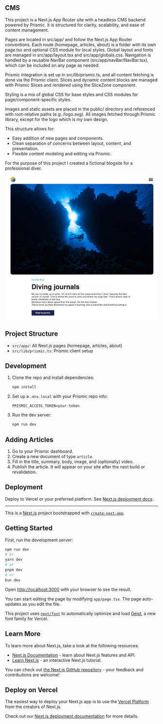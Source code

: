 ## CMS 
This project is a Next.js App Router site with a headless CMS backend powered by Prismic.
It is structured for clarity, scalability, and ease of content management.

Pages are located in src/app/ and follow the Next.js App Router conventions. 
Each route (homepage, articles, about) is a folder with its own page.tsx and optional CSS module for local styles.
Global layout and fonts are managed in src/app/layout.tsx and src/app/globals.css.
Navigation is handled by a reusable NavBar component (src/app/navBar/NavBar.tsx), which can be included on any page as needed.

Prismic integration is set up in src/lib/prismic.ts, and all content fetching is done via the Prismic client.
Slices and dynamic content blocks are managed with Prismic Slices and rendered using the SliceZone component.

Styling is a mix of global CSS for base styles and CSS modules for page/component-specific styles.

Images and static assets are placed in the public/ directory and referenced with root-relative paths (e.g. /logo.svg).
All images fetched through Prismic library, except for the logo which is my own design. 

This structure allows for:
- Easy addition of new pages and components.
- Clean separation of concerns between layout, content, and presentation.
- Flexible content modeling and editing via Prismic.

For the purpose of this project I created a fictional blogsite for a professional diver. 

![Landing page for Diver journal site](ScreenshotLanding.png) 


## Project Structure

- `src/app/`: All Next.js pages (homepage, articles, about)
- `src/lib/prismic.ts`: Prismic client setup

## Development

1. Clone the repo and install dependencies:
   ```bash
   npm install
   ```
2. Set up a `.env.local` with your Prismic repo info:
   ```
   PRISMIC_ACCESS_TOKEN=your-token
   ```
3. Run the dev server:
   ```bash
   npm run dev
   ```

## Adding Articles

1. Go to your Prismic dashboard.
2. Create a new document of type `article`.
3. Fill in the title, summary, body, image, and (optionally) video.
4. Publish the article. It will appear on your site after the next build or revalidation.

## Deployment

Deploy to Vercel or your preferred platform. See [Next.js deployment docs](https://nextjs.org/docs/app/building-your-application/deploying).





-----

This is a [Next.js](https://nextjs.org) project bootstrapped with [`create-next-app`](https://nextjs.org/docs/app/api-reference/cli/create-next-app).

## Getting Started

First, run the development server:

```bash
npm run dev
# or
yarn dev
# or
pnpm dev
# or
bun dev
```

Open [http://localhost:3000](http://localhost:3000) with your browser to see the result.

You can start editing the page by modifying `app/page.tsx`. The page auto-updates as you edit the file.

This project uses [`next/font`](https://nextjs.org/docs/app/building-your-application/optimizing/fonts) to automatically optimize and load [Geist](https://vercel.com/font), a new font family for Vercel.

## Learn More

To learn more about Next.js, take a look at the following resources:

- [Next.js Documentation](https://nextjs.org/docs) - learn about Next.js features and API.
- [Learn Next.js](https://nextjs.org/learn) - an interactive Next.js tutorial.

You can check out [the Next.js GitHub repository](https://github.com/vercel/next.js) - your feedback and contributions are welcome!

## Deploy on Vercel

The easiest way to deploy your Next.js app is to use the [Vercel Platform](https://vercel.com/new?utm_medium=default-template&filter=next.js&utm_source=create-next-app&utm_campaign=create-next-app-readme) from the creators of Next.js.

Check out our [Next.js deployment documentation](https://nextjs.org/docs/app/building-your-application/deploying) for more details.
